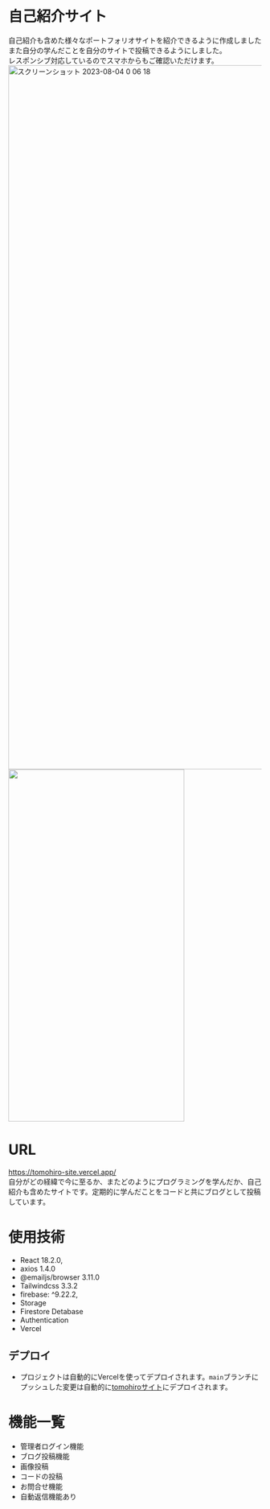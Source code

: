# 自己紹介サイト
  自己紹介も含めた様々なポートフォリオサイトを紹介できるように作成しました<br >
  また自分の学んだことを自分のサイトで投稿できるようにしました。<br > 
 レスポンシブ対応しているのでスマホからもご確認いただけます。
 <img width="1400" alt="スクリーンショット 2023-08-04 0 06 18" src="https://tomohiro-site.vercel.app/スクリーンショット 2023-08-03 11.05.06.png">
 <img width="350" height="700" src= "https://tomohiro-site.vercel.app/img/IMG_6905.jpg">

# URL
https://tomohiro-site.vercel.app/ <br >
自分がどの経緯で今に至るか、またどのようにプログラミングを学んだか、自己紹介も含めたサイトです。定期的に学んだことをコードと共にブログとして投稿しています。

# 使用技術
- React 18.2.0,
- axios 1.4.0  
- @emailjs/browser 3.11.0
- Tailwindcss 3.3.2
-  firebase: ^9.22.2,
  - Storage
  - Firestore Detabase
  - Authentication
- Vercel 



## デプロイ
- プロジェクトは自動的にVercelを使ってデプロイされます。`main`ブランチにプッシュした変更は自動的に[tomohiroサイト](https://tomohiro-site.vercel.app/)にデプロイされます。

# 機能一覧
- 管理者ログイン機能
- ブログ投稿機能
 - 画像投稿
 - コードの投稿
- お問合せ機能
 - 自動返信機能あり


